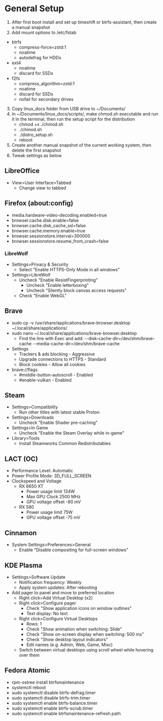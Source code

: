 # General Setup

1. After first boot install and set up timeshift or btrfs-assistant, then create a manual snapshot
2. Add mount options to /etc/fstab
- btrfs
    - compress-force=zstd:1
    - noatime
    - autodefrag for HDDs
- ext4
    - noatime
    - discard for SSDs
- f2fs 
    - compress_algorithm=zstd:1
    - noatime
    - discard for SSDs
    - nofail for secondary drives
3. Copy linux_docs folder from USB drive to ~/Documents/
4. In ~/Documents/linux_docs/scripts/, make chmod.sh executable and run it in the terminal, then run the setup script for the distribution
    - chmod +x ./chmod.sh
    - ./chmod.sh
    - ./distro_setup.sh
    - reboot
5. Create another manual snapshot of the current working system, then delete the first snapshot
6. Tweak settings as below

## LibreOffice

- View>User Interface>Tabbed
    - Change view to tabbed

## Firefox (about:config)

- media.hardware-video-decoding.enabled=true
- browser.cache.disk.enable=false
- browser.cache.disk_cache_ssl=false
- browser.cache.memory.enable=true
- browser.sessionstore.interval=300000
- browser.sessionstore.resume_from_crash=false
    
### LibreWolf

- Settings>Privacy & Security
    - Select "Enable HTTPS-Only Mode in all windows"
- Settings>LibreWolf
    - Uncheck "Enable ResistFingerprinting"
        - Uncheck "Enable letterboxing"
        - Uncheck "Silently block canvas access requests"
    - Check "Enable WebGL"

## Brave

- sudo cp -v /usr/share/applications/brave-browser.desktop ~/.local/share/applications/
- sudo nano ~/.local/share/applications/brave-browser.desktop
    - Find the line with Exec and add: --disk-cache-dir=/dev/shm/brave-cache --media-cache-dir=/dev/shm/brave-cache
- Settings
    - Trackers & ads blocking - Aggressive
    - Upgrade connections to HTTPS - Standard
    - Block cookies - Allow all cookies
- brave://flags
    - #middle-button-autoscroll - Enabled
    - #enable-vulkan - Enabled

## Steam

- Settings>Compatibility
    - Run other titles with latest stable Proton
- Settings>Downloads 
    - Uncheck "Enable Shader pre-caching"
- Settings>In Game
    - Uncheck "Enable the Steam Overlay while in-game"
- Library>Tools
    - Install Steamworks Common Redistributables

## LACT (OC)

- Performance Level: Automatic
- Power Profile Mode: 3D_FULL_SCREEN
- Clockspeed and Voltage
    - RX 6650 XT
        - Power usage limit 134W
        - Max GPU Clock 2500 MHz
        - GPU voltage offset -80 mV
    - RX 580
        - Power usage limit 75W
        - GPU voltage offset -75 mV

## Cinnamon

- System Settings>Preferences>General
    - Enable "Disable compositing for full-screen windows"

## KDE Plasma

- Settings>Software Update
    - Notification frequency: Weekly
    - Apply system updates: After rebooting
- Add pager to panel and move to preferred location
    - Right click>Add Virtual Desktop (x2)
    - Right click>Configure pager
        - Check "Show application icons on window outlines"
        - Text display: No text
    - Right click>Configure Virtual Desktops
        - Rows: 1
        - Check "Show animation when switching: Slide"
        - Check "Show on-screen display when switching: 500 ms"
        - Check "Show desktop layout indicators"
        - Edit names (e.g. Admin, Web, Game, Misc)
    - Switch between virtual desktops using scroll wheel while hovering over them
        
## Fedora Atomic

- rpm-ostree install btrfsmaintenance
- systemctl reboot
- sudo systemctl disable btrfs-defrag.timer
- sudo systemctl disable btrfs-trim.timer
- sudo systemctl enable btrfs-balance.timer
- sudo systemctl enable btrfs-scrub.timer
- sudo systemctl enable btrfsmaintenance-refresh.path
